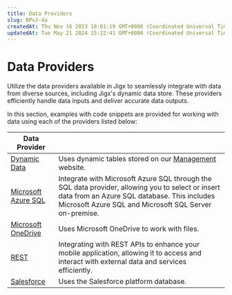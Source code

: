 ```yaml
---
title: Data Providers
slug: BPvJ-da
createdAt: Thu Nov 16 2023 18:01:19 GMT+0000 (Coordinated Universal Time)
updatedAt: Tue May 21 2024 15:22:41 GMT+0000 (Coordinated Universal Time)
---
```


# Data Providers

Utilize the data providers available in Jigx to seamlessly integrate with data from diverse sources, including Jigx's dynamic data store. These providers efficiently handle data inputs and deliver accurate data outputs.

In this section, examples with code snippets are provided for working with data using each of the providers listed below:

| Data Provider                                                       |                                                                                                                                                                                                            |
| ------------------------------------------------------------------- | ---------------------------------------------------------------------------------------------------------------------------------------------------------------------------------------------------------- |
| [Dynamic Data](<Dynamic Data/Dynamic Data.md>)                      | Uses dynamic tables stored on our [Management](https://manage.jigx.com/) website.                                                                                                                          |
| [Microsoft Azure SQL](<Microsoft Azure SQL/Microsoft Azure SQL.md>) | Integrate with Microsoft Azure SQL through the SQL data provider, allowing you to select or insert data from an Azure SQL database. This includes Microsoft Azure SQL and Microsoft SQL Server on-premise. |
| [Microsoft OneDrive](<Microsoft OneDrive/Microsoft OneDrive.md>)    | Uses Microsoft OneDrive to work with files.                                                                                                                                                                |
| [REST](REST/REST.md)                                                | Integrating with REST APIs to enhance your mobile application, allowing it to access and interact with external data and services efficiently.                                                             |
| [Salesforce](Salesforce/Salesforce.md)                              | Uses the Salesforce platform database.                                                                                                                                                                     |
